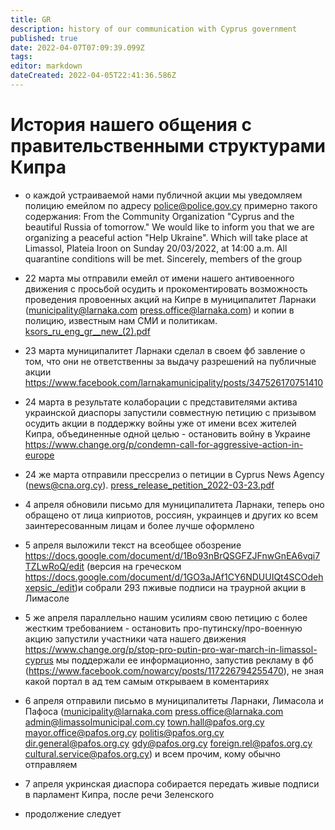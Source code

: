 ```yaml
---
title: GR
description: history of our communication with Cyprus government
published: true
date: 2022-04-07T07:09:39.099Z
tags: 
editor: markdown
dateCreated: 2022-04-05T22:41:36.586Z
---
```


# История нашего общения с правительственными структурами Кипра

* о каждой устраиваемой нами публичной акции мы уведомляем полицию емейлом по адресу police@police.gov.cy примерно такого содержания:
From the Community Organization "Cyprus and the beautiful Russia of tomorrow."
 We would like to inform you that we are organizing a peaceful action "Help Ukraine".
 Which will take place at Limassol, Plateia Iroon on Sunday 20/03/2022, at 14:00 a.m.
 All quarantine conditions will be met.
 Sincerely, members of the group
 
 * 22 марта мы отправили емейл от имени нашего антивоенного движения с просьбой осудить и прокоментировать возможность проведения провоенных акций на Кипре в муниципалитет Ларнаки (municipality@larnaka.com press.office@larnaka.com) и копии в полицию, известным нам СМИ и политикам. [ksors_ru_eng_gr__new_(2).pdf](/ksors_ru_eng_gr__new_(2).pdf)
 
 * 23 марта муниципалитет Ларнаки сделал в своем фб завление о том, что они не ответственны за выдачу разрешений на публичные акции https://www.facebook.com/larnakamunicipality/posts/347526170751410

* 24 марта в результате колаборации с представителями актива украинской диаспоры запустили совместную петицию с призывом осудить акции в поддержку войны уже от имени всех жителей Кипра, объединенные одной целью - остановить войну в Украине https://www.change.org/p/condemn-call-for-aggressive-action-in-europe

* 24 же марта отправили прессрелиз о петиции в Cyprus News Agency (news@cna.org.cy). [press_release_petition_2022-03-23.pdf](/press_release_petition_2022-03-23.pdf)

* 4 апреля обновили письмо для муниципалитета Ларнаки, теперь оно обращено от лица киприотов, россиян, украинцев и других ко всем заинтересованным лицам и более лучше оформлено

* 5 апреля выложили текст на всеобщее обозрение https://docs.google.com/document/d/1Bo93nBrQSGFZJFnwGnEA6vqi7TZLwRoQ/edit (версия на греческом https://docs.google.com/document/d/1GO3aJAf1CY6NDUUIQt4SCOdehxepsic_/edit)и собрали 293 пживые подписи на траурной акции в Лимасоле

* 5 же апреля параллельно нашим усилиям свою петицию с более жестким требованием - остановить про-путинску/про-военную акцию запустили участники чата нашего движения https://www.change.org/p/stop-pro-putin-pro-war-march-in-limassol-cyprus
мы поддержали ее информационно, запустив рекламу в фб (https://www.facebook.com/nowarcy/posts/117226794255470), не зная какой портал в ад тем самым открываем в коментариях

* 6 апреля отправили письмо в муниципалитеты Ларнаки, Лимасола и Пафоса (municipality@larnaka.com press.office@larnaka.com admin@limassolmunicipal.com.cy town.hall@pafos.org.cy mayor.office@pafos.org.cy politis@pafos.org.cy dir.general@pafos.org.cy gdy@pafos.org.cy foreign.rel@pafos.org.cy cultural.service@pafos.org.cy) и всем прочим, кому обычно отправляем

* 7 апреля укринская диаспора собирается передать живые подписи в парламент Кипра, после речи Зеленского

* продолжение следует
